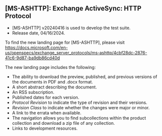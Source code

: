 ## [MS-ASHTTP]: Exchange ActiveSync: HTTP Protocol
- [MS-ASHTTP] v20240416 is used to develop the test suite.
- Release date, 04/16/2024.

To find the new landing page for [MS-ASHTTP], please visit https://docs.microsoft.com/en-us/openspecs/exchange_server_protocols/ms-ashttp/4cbf28dc-2876-41c6-9d87-ba9db86cd40d

The new landing page includes the following:
- The ability to download the preview, published, and previous versions of the documents in PDF and .docx format.
- A short abstract describing the document.
- An RSS subscription.
- Published dates for each version.
- *Protocol Revision* to indicate the type of revision and their versions.
- *Revision Class* to indicate whether the changes were major or minor.
- A link to the errata when available.
- The navigation allows you to find subcollections within the product collection and download a zip file of any collection.
- Links to development resources.